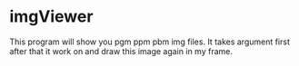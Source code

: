 # imgViewer
This program will show you pgm ppm pbm img files. It takes argument first after that it work on and draw this image again in my frame. 
